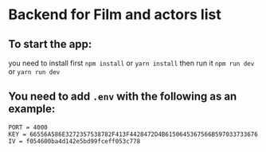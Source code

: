 # Backend for Film and actors list

## To start the app:
you need to install first `npm install` or  `yarn install`
then run it `npm run dev` or `yarn run dev`


## You need to add `.env` with the following as an example:
````dotenv
PORT = 4000
KEY = 66556A586E3272357538782F413F4428472D4B6150645367566B597033733676
IV = f054600ba4d142e5bd99fceff053c778
````